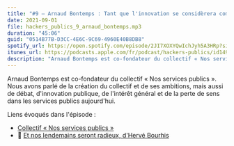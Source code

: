 ```yaml
---
title: "#9 – Arnaud Bontemps : Tant que l'innovation se considèrera comme une innovation, elle se cantonnera aux marges de l'action publique."
date: 2021-09-01
file: hackers_publics_9_arnaud_bontemps.mp3
duration: "45:06"
guid: "0514B77B-D3CC-4E6C-9C69-4960E40B8DB8"
spotify_url: https://open.spotify.com/episode/2JI7XOXYQwIchJyh5A3HRp?si=796ed0a314ed4cef
itunes_url: https://podcasts.apple.com/fr/podcast/hackers-publics/id1498775170?i=1000533875879
description: "Arnaud Bontemps est co-fondateur du collectif « Nos services publics ». Nous avons parlé de la création du collectif et de ses ambitions, mais aussi de débat, d'innovation publique, de l'intérêt général et de la perte de sens dans les services publics aujourd'hui."
---
```

Arnaud Bontemps est co-fondateur du collectif « Nos services publics ». Nous avons parlé de la création du collectif et de ses ambitions, mais aussi de débat, d'innovation publique, de l'intérêt général et de la perte de sens dans les services publics aujourd'hui.

Liens évoqués dans l'épisode :

* [Collectif « Nos services publics »](https://nosservicespublics.fr/)
* 📘 [Et nos lendemains seront radieux, d'Hervé Bourhis](http://www.gallimard.fr/Catalogue/GALLIMARD-JEUNESSE/Bandes-dessinees-hors-collection/Et-nos-lendemains-seront-radieux)
